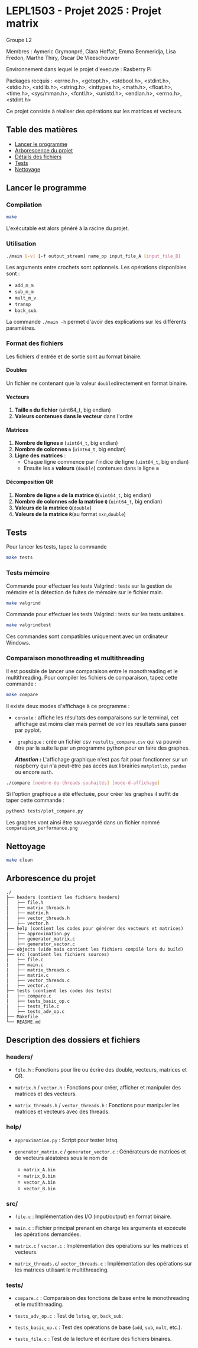 # LEPL1503 - Projet 2025 : Projet matrix
Groupe L2

Membres : Aymeric Grymonpré, Clara Hoffait, Emma Benmeridja, Lisa Fredon, Marthe Thiry, Oscar De Vleeschouwer 

Environnement dans lequel le projet d'execute : Rasberry Pi

Packages recquis : <errno.h>, <getopt.h>, <stdbool.h>, <stdint.h>, <stdio.h>, <stdlib.h>, <string.h>, <inttypes.h>, <math.h>, <float.h>, <time.h>, <sys/mman.h>, <fcntl.h>, <unistd.h>, <endian.h>, <errno.h>, <stdint.h>

Ce projet consiste à réaliser des opérations sur les matrices et vecteurs.

## Table des matières 
- [Lancer le programme](#lancer-le-programme)
- [Arborescence du projet](#arborescence-du-projet)
- [Détails des fichiers](#description-des-dossiers-et-fichiers)
- [Tests](#tests)
- [Nettoyage](#nettoyage)

## Lancer le programme

### Compilation

```sh
make
```
L'exécutable est alors généré à la racine du projet.

### Utilisation

```sh
./main [-v] [-f output_stream] name_op input_file_A [input_file_B]
```

Les arguments entre crochets sont optionnels.
Les opérations disponibles sont : 
- ```add_m_m```
-  ```sub_m_m```
-  ```mult_m_v```
-  ```transp```
- ```back_sub```.

La commande ```./main -h``` permet d'avoir des explications sur les différents paramètres.

### Format des fichiers
Les fichiers d'entrée et de sortie sont au format binaire.

#### Doubles
Un fichier ne contenant que la valeur `double`directement en format binaire.

#### Vecteurs
1. **Taille `m` du fichier** (uint64_t, big endian)
2. **Valeurs contenues dans le vecteur** dans l'ordre

#### Matrices
1. **Nombre de lignes `m`** (`uint64_t`, big endian)
2. **Nombre de colonnes `n`** (`uint64_t`, big endian)
3. **Ligne des matrices** :
    - Chaque ligne commence par l'indice de ligne (`uint64_t`, big endian)
    - Ensuite les `n` **valeurs** (`double`) contenues dans la ligne `m`

#### Décomposition QR
1. **Nombre de ligne `m` de la matrice `Q`**(`uint64_t`, big endian)
2. **Nombre de colonnes `n`de la matrice `Q`** (`uint64_t`, big endian)
3. **Valeurs de la matrice `Q`**(`double`)
4. **Valeurs de la matrice `R`**(au format `nxn`,`double`)

## Tests
Pour lancer les tests, tapez la commande

```sh
make tests
```

### Tests mémoire
Commande pour effectuer les tests Valgrind : tests sur la gestion de mémoire et la détection de fuites de mémoire sur le fichier main.
 ```sh
make valgrind
```

Commande pour effectuer les tests Valgrind : tests sur les tests unitaires.
```sh
make valgrindtest
```
Ces commandes sont compatibles uniquement avec un ordinateur Windows.

### Comparaison monothreading et multithreading
Il est possible de lancer une comparaison entre le monothreading et le multithreading.
Pour compiler les fichiers de comparaison, tapez cette commande :

```sh
make compare
```
Il existe deux modes d'affichage à ce programme :
- ```console``` : affiche les résultats des comparaisons sur le terminal, cet affichage est moins clair mais permet de voir les résultats sans passer par pyplot.
- ``` graphique``` : crée un fichier csv ```restults_compare.csv``` qui va pouvoir être par la suite lu par un programme python pour en faire des graphes.
    
    ***Attention :*** L'affichage graphique n'est pas fait pour fonctionner sur un raspberry qui n'a peut-être pas accès aux librairies ``matplotlib``, ``pandas`` ou encore ``math``.

```sh
./compare [nombre-de-threads-souhaités] [mode-d-affichage]
```

Si l'option graphique a été effectuée, pour créer les graphes il suffit de taper cette commande :
```sh
python3 tests/plot_compare.py
```
Les graphes vont ainsi être sauvegardé dans un fichier nommé ```comparaison_performance.png```

## Nettoyage
```sh
make clean
```
## Arborescence du projet

```
./
├── headers (contient les fichiers headers)
│   ├── file.h
|   ├── matrix_threads.h
│   ├── matrix.h
|   ├── vector_threads.h
│   ├── vector.h
├── help (contient les codes pour générer des vecteurs et matrices)
|   ├── approximation.py
│   ├── generator_matrix.c
│   ├── generator_vector.c
├── objects (vide mais contient les fichiers compilé lors du build)
├── src (contient les fichiers sources)
|   ├── file.c
|   ├── main.c
|   ├── matrix_threads.c
|   ├── matrix.c
|   ├── vector_threads.c
|   ├── vector.c
├── tests (contient les codes des tests)
|   ├── compare.c
|   ├── tests_basic_op.c
|   ├── tests_file.c
│   ├── tests_adv_op.c
├── Makefile
└── README.md
```
## Description des dossiers et fichiers

### headers/

- ```file.h``` : Fonctions pour lire ou écrire des double, vecteurs, matrices et QR.

- ```matrix.h``` / ```vector.h``` : Fonctions pour créer, afficher et manipuler des matrices et des vecteurs.

- ```matrix_threads.h``` / ```vector_threads.h``` : Fonctions pour manipuler les matrices et vecteurs avec des threads.



### help/

- ```approximation.py``` : Script pour tester lstsq.

- ```generator_matrix.c``` / ```generator_vector.c``` : Générateurs de matrices et de vecteurs aléatoires sous le nom de 
    - `matrix_A.bin`
    - `matrix_B.bin`
    - `vector_A.bin`
    - `vector_B.bin`

### src/ 


- ```file.c``` : Implémentation des I/O (input/output) en format binaire.

- ```main.c``` : Fichier principal prenant en charge les arguments et excécute les opérations demandées.

- ```matrix.c``` / ```vector.c``` : Implémentation des opérations sur les matrices et vecteurs.

- ```matrix_threads.c```/ ```vector_threads.c``` : Implémentation des opérations sur les matrices utilisant le multithreading.


### tests/

- ```compare.c``` : Comparaison des fonctions de base entre le monothreading et le mutlithreading.

- ```tests_adv_op.c``` : Test de `lstsq`, `qr`, `back_sub`.

- ```tests_basic_op.c``` : Test des opérations de base (`add`, `sub`, `mult`, etc.).

- ```tests_file.c``` : Test de la lecture et écriture des fichiers binaires.





